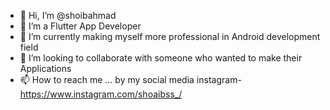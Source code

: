 - 👋 Hi, I’m @shoibahmad
- 👀 I’m a Flutter App Developer 
- 🌱 I’m currently making myself more professional in Android development field
- 💞️ I’m looking to collaborate with someone who wanted to make their Applications
- 📫 How to reach me ... by my social media instagram- https://www.instagram.com/shoaibss_/

<!---
shoibahmad/shoibahmad is a ✨ special ✨ repository because its `README.md` (this file) appears on your GitHub profile.
You can click the Preview link to take a look at your changes.
--->
